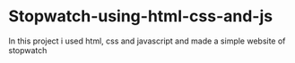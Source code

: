 # Stopwatch-using-html-css-and-js
In this project i used html, css and javascript and made a simple website of stopwatch
